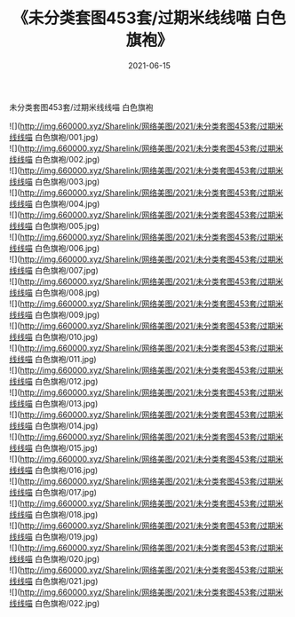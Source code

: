 ﻿---
layout: post
title:  《未分类套图453套/过期米线线喵 白色旗袍》
date:   2021-06-15
img: http://img.660000.xyz/Sharelink/网络美图/2021/未分类套图453套/过期米线线喵 白色旗袍/000.jpg
categories: [美女, 清纯, 唯美]
---

未分类套图453套/过期米线线喵 白色旗袍

 ![](http://img.660000.xyz/Sharelink/网络美图/2021/未分类套图453套/过期米线线喵 白色旗袍/001.jpg) <br>![](http://img.660000.xyz/Sharelink/网络美图/2021/未分类套图453套/过期米线线喵 白色旗袍/002.jpg) <br>![](http://img.660000.xyz/Sharelink/网络美图/2021/未分类套图453套/过期米线线喵 白色旗袍/003.jpg) <br>![](http://img.660000.xyz/Sharelink/网络美图/2021/未分类套图453套/过期米线线喵 白色旗袍/004.jpg) <br>![](http://img.660000.xyz/Sharelink/网络美图/2021/未分类套图453套/过期米线线喵 白色旗袍/005.jpg) <br>![](http://img.660000.xyz/Sharelink/网络美图/2021/未分类套图453套/过期米线线喵 白色旗袍/006.jpg) <br>![](http://img.660000.xyz/Sharelink/网络美图/2021/未分类套图453套/过期米线线喵 白色旗袍/007.jpg) <br>![](http://img.660000.xyz/Sharelink/网络美图/2021/未分类套图453套/过期米线线喵 白色旗袍/008.jpg) <br>![](http://img.660000.xyz/Sharelink/网络美图/2021/未分类套图453套/过期米线线喵 白色旗袍/009.jpg) <br>![](http://img.660000.xyz/Sharelink/网络美图/2021/未分类套图453套/过期米线线喵 白色旗袍/010.jpg) <br>![](http://img.660000.xyz/Sharelink/网络美图/2021/未分类套图453套/过期米线线喵 白色旗袍/011.jpg) <br>![](http://img.660000.xyz/Sharelink/网络美图/2021/未分类套图453套/过期米线线喵 白色旗袍/012.jpg) <br>![](http://img.660000.xyz/Sharelink/网络美图/2021/未分类套图453套/过期米线线喵 白色旗袍/013.jpg) <br>![](http://img.660000.xyz/Sharelink/网络美图/2021/未分类套图453套/过期米线线喵 白色旗袍/014.jpg) <br>![](http://img.660000.xyz/Sharelink/网络美图/2021/未分类套图453套/过期米线线喵 白色旗袍/015.jpg) <br>![](http://img.660000.xyz/Sharelink/网络美图/2021/未分类套图453套/过期米线线喵 白色旗袍/016.jpg) <br>![](http://img.660000.xyz/Sharelink/网络美图/2021/未分类套图453套/过期米线线喵 白色旗袍/017.jpg) <br>![](http://img.660000.xyz/Sharelink/网络美图/2021/未分类套图453套/过期米线线喵 白色旗袍/018.jpg) <br>![](http://img.660000.xyz/Sharelink/网络美图/2021/未分类套图453套/过期米线线喵 白色旗袍/019.jpg) <br>![](http://img.660000.xyz/Sharelink/网络美图/2021/未分类套图453套/过期米线线喵 白色旗袍/020.jpg) <br>![](http://img.660000.xyz/Sharelink/网络美图/2021/未分类套图453套/过期米线线喵 白色旗袍/021.jpg) <br>![](http://img.660000.xyz/Sharelink/网络美图/2021/未分类套图453套/过期米线线喵 白色旗袍/022.jpg) <br>